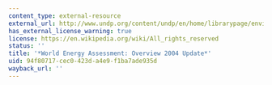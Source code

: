 ```yaml
---
content_type: external-resource
external_url: http://www.undp.org/content/undp/en/home/librarypage/environment-energy/sustainable_energy/world_energy_assessmentoverview2004update.html
has_external_license_warning: true
license: https://en.wikipedia.org/wiki/All_rights_reserved
status: ''
title: '*World Energy Assessment: Overview 2004 Update*'
uid: 94f80717-cec0-423d-a4e9-f1ba7ade935d
wayback_url: ''
---
```

